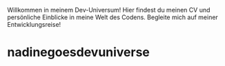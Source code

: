 Willkommen in meinem Dev-Universum! Hier findest du meinen CV und persönliche Einblicke in meine Welt des Codens. Begleite mich auf meiner Entwicklungsreise!

# nadinegoesdevuniverse
